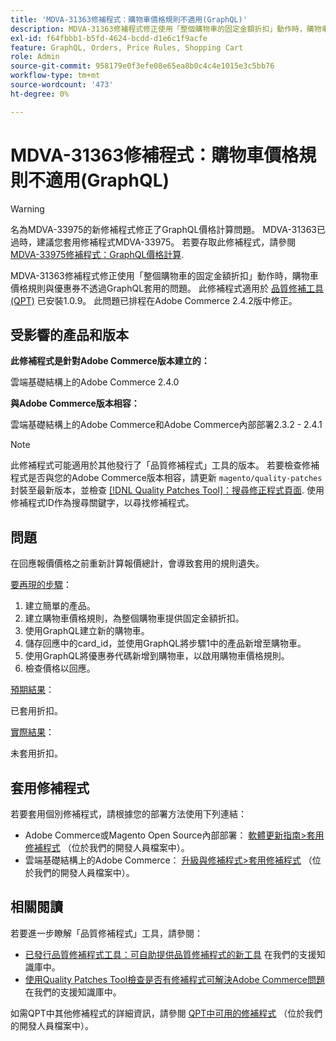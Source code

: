 ```yaml
---
title: 'MDVA-31363修補程式：購物車價格規則不適用(GraphQL)'
description: MDVA-31363修補程式修正使用「整個購物車的固定金額折扣」動作時，購物車價格規則與優惠券不透過GraphQL套用的問題。 安裝Quality Patches Tool (QPT) 1.0.9後，即可使用此修補程式。 此問題已排程在Adobe Commerce 2.4.2版中修正。
exl-id: f64fbbb1-b5fd-4624-bcdd-d1e6c1f9acfe
feature: GraphQL, Orders, Price Rules, Shopping Cart
role: Admin
source-git-commit: 958179e0f3efe08e65ea8b0c4c4e1015e3c5bb76
workflow-type: tm+mt
source-wordcount: '473'
ht-degree: 0%

---
```


# MDVA-31363修補程式：購物車價格規則不適用(GraphQL)

>[!WARNING]
>
>名為MDVA-33975的新修補程式修正了GraphQL價格計算問題。 MDVA-31363已過時，建議您套用修補程式MDVA-33975。 若要存取此修補程式，請參閱 [MDVA-33975修補程式：GraphQL價格計算](https://experienceleague.adobe.com/docs/commerce-knowledge-base/kb/support-tools/patches/mdva-33975-magento-patch-graphql-price-calculations.html).

MDVA-31363修補程式修正使用「整個購物車的固定金額折扣」動作時，購物車價格規則與優惠券不透過GraphQL套用的問題。 此修補程式適用於 [品質修補工具(QPT)](/help/announcements/adobe-commerce-announcements/magento-quality-patches-released-new-tool-to-self-serve-quality-patches.md) 已安裝1.0.9。 此問題已排程在Adobe Commerce 2.4.2版中修正。

## 受影響的產品和版本

**此修補程式是針對Adobe Commerce版本建立的：**

雲端基礎結構上的Adobe Commerce 2.4.0

**與Adobe Commerce版本相容：**

雲端基礎結構上的Adobe Commerce和Adobe Commerce內部部署2.3.2 - 2.4.1

>[!NOTE]
>
>此修補程式可能適用於其他發行了「品質修補程式」工具的版本。 若要檢查修補程式是否與您的Adobe Commerce版本相容，請更新 `magento/quality-patches` 封裝至最新版本，並檢查 [[!DNL Quality Patches Tool]：搜尋修正程式頁面](https://devdocs.magento.com/quality-patches/tool.html#patch-grid). 使用修補程式ID作為搜尋關鍵字，以尋找修補程式。

## 問題

在回應報價價格之前重新計算報價總計，會導致套用的規則遺失。

<u>要再現的步驟</u>：

1. 建立簡單的產品。
1. 建立購物車價格規則，為整個購物車提供固定金額折扣。
1. 使用GraphQL建立新的購物車。
1. 儲存回應中的card\_id，並使用GraphQL將步驟1中的產品新增至購物車。
1. 使用GraphQL將優惠券代碼新增到購物車，以啟用購物車價格規則。
1. 檢查價格以回應。

<u>預期結果</u>：

已套用折扣。

<u>實際結果</u>：

未套用折扣。

## 套用修補程式

若要套用個別修補程式，請根據您的部署方法使用下列連結：

* Adobe Commerce或Magento Open Source內部部署： [軟體更新指南>套用修補程式](https://devdocs.magento.com/guides/v2.4/comp-mgr/patching/mqp.html) （位於我們的開發人員檔案中）。
* 雲端基礎結構上的Adobe Commerce： [升級與修補程式>套用修補程式](https://devdocs.magento.com/cloud/project/project-patch.html) （位於我們的開發人員檔案中）。

## 相關閱讀

若要進一步瞭解「品質修補程式」工具，請參閱：

* [已發行品質修補程式工具：可自助提供品質修補程式的新工具](/help/announcements/adobe-commerce-announcements/magento-quality-patches-released-new-tool-to-self-serve-quality-patches.md) 在我們的支援知識庫中。
* [使用Quality Patches Tool檢查是否有修補程式可解決Adobe Commerce問題](/help/support-tools/patches-available-in-qpt-tool/check-patch-for-magento-issue-with-magento-quality-patches.md) 在我們的支援知識庫中。

如需QPT中其他修補程式的詳細資訊，請參閱 [QPT中可用的修補程式](https://devdocs.magento.com/quality-patches/tool.html#patch-grid) （位於我們的開發人員檔案中）。
